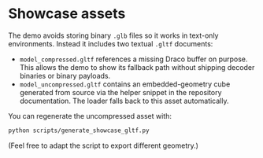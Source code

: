 # Showcase assets

The demo avoids storing binary `.glb` files so it works in text-only environments. Instead it
includes two textual `.gltf` documents:

- `model_compressed.gltf` references a missing Draco buffer on purpose. This allows the demo to show
  its fallback path without shipping decoder binaries or binary payloads.
- `model_uncompressed.gltf` contains an embedded-geometry cube generated from source via the helper
  snippet in the repository documentation. The loader falls back to this asset automatically.

You can regenerate the uncompressed asset with:

```bash
python scripts/generate_showcase_gltf.py
```

(Feel free to adapt the script to export different geometry.)
